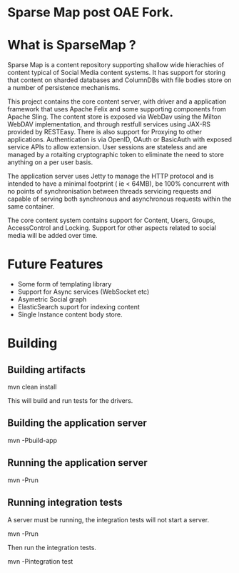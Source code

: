 # Sparse Map post OAE Fork.


# What is SparseMap ?

Sparse Map is a content repository supporting shallow wide hierachies of content typical of 
Social Media content systems. It has support for storing that content on sharded databases and 
ColumnDBs with file bodies store on a number of persistence mechanisms.

This project contains the core content server, with driver and a application framework that uses Apache Felix
and some supporting components from Apache Sling. The content store is exposed via WebDav using the Milton
WebDAV implementation, and through restfull services using JAX-RS provided by RESTEasy. There is also support
for Proxying to other applications. Authentication is via OpenID, OAuth or BasicAuth with exposed service APIs 
to allow extension. User sessions are stateless and are managed by a rotaiting cryptographic token to eliminate
the need to store anything on a per user basis.

The application server uses Jetty to manage the HTTP protocol and is intended to have a minimal footprint ( ie < 64MB), 
be 100% concurrent with no points of synchronisation between threads servicing requests and capable of serving both synchronous
and asynchronous requests within the same container.

The core content system contains support for Content, Users, Groups, AccessControl and Locking. Support for other 
aspects related to social media will be added over time.

# Future Features

* Some form of templating library
* Support for Async services (WebSocket etc)
* Asymetric Social graph
* ElasticSearch suport for indexing content
* Single Instance content body store.


# Building

## Building artifacts

mvn clean install

This will build and run tests for the drivers.

## Building the application server

mvn -Pbuild-app 

## Running the application server

mvn -Prun

## Running integration tests

A server must be running, the integration tests will not start a server.

mvn -Prun

Then run the integration tests.

mvn -Pintegration test 



